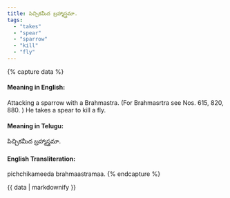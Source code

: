 ```yaml
---
title: పిచ్చికమీద బ్రహ్మాస్త్రమా.
tags:
  - "takes"
  - "spear"
  - "sparrow"
  - "kill"
  - "fly"
---
```


{% capture data %}
#### Meaning in English:
Attacking a sparrow with a Brahmastra.
(For Brahmasrtra see Nos. 615, 820, 880. )
He takes a spear to kill a fly.

#### Meaning in Telugu:
పిచ్చికమీద బ్రహ్మాస్త్రమా.

#### English Transliteration:
pichchikameeda brahmaastramaa.
{% endcapture %}

{{ data | markdownify }}

